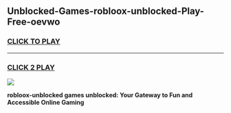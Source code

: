 
## Unblocked-Games-robloox-unblocked-Play-Free-oevwo
<h3>
<a href="https://premium76.site?title=robloox-unblocked&ref=23A">CLICK TO PLAY</a></h3>
<hr>

<h3>
<a href="https://premium76.site?title=robloox-unblocked&ref=23A">CLICK 2 PLAY</a>
  
</h3>

<a href="https://premium76.site?title=robloox-unblocked&ref=23A"><img src="https://clearcache.store/games.png"></a>


**robloox-unblocked games unblocked: Your Gateway to Fun and Accessible Online Gaming**
